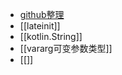 - [github整理](https://github.com/yangchong211/YCBlogs/tree/master/Kotlin)
- [[lateinit]]
- [[kotlin.String]]
- [[vararg可变参数类型]]
- [[]]